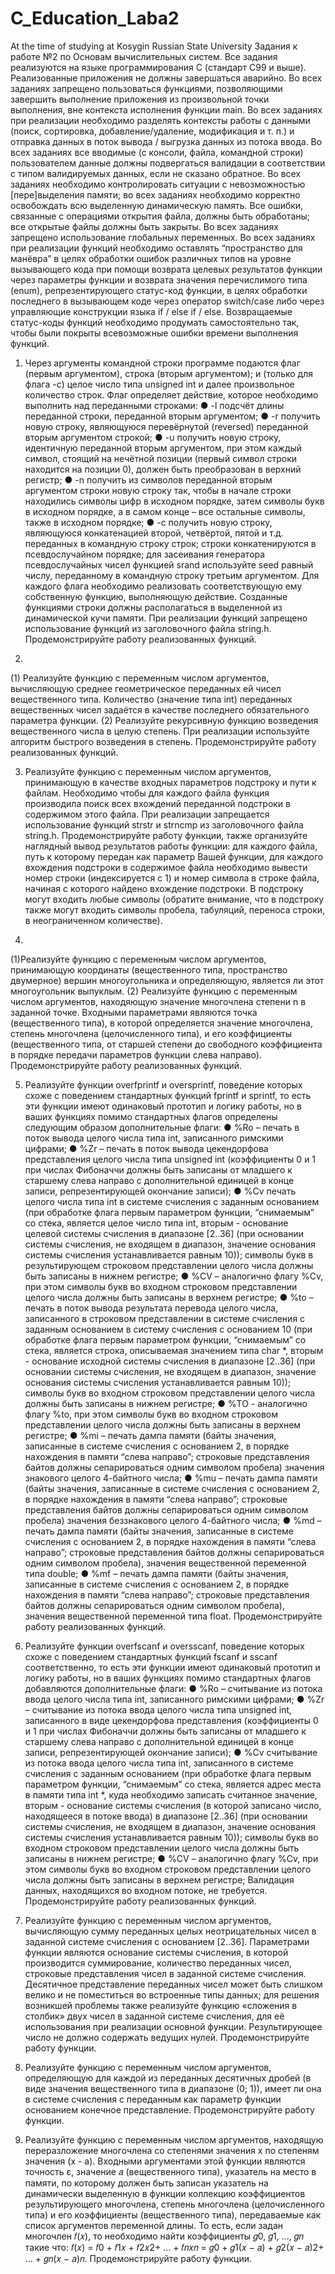 # C_Education_Laba2
At the time of studying at Kosygin Russian State University
Задания к работе №2 по Основам вычислительных систем.
Все задания реализуются на языке программирования C (стандарт C99 и выше).
Реализованные приложения не должны завершаться аварийно.
Во всех заданиях запрещено пользоваться функциями, позволяющими завершить
выполнение приложения из произвольной точки выполнения, вне контекста
исполнения функции main.
Во всех заданиях при реализации необходимо разделять контексты работы с данными
(поиск, сортировка, добавление/удаление, модификация и т. п.) и отправка данных в
поток вывода / выгрузка данных из потока ввода.
Во всех заданиях все вводимые (с консоли, файла, командной строки) пользователем
данные должны подвергаться валидации в соответствии с типом валидируемых
данных, если не сказано обратное.
Во всех заданиях необходимо контролировать ситуации с невозможностью
[пере]выделения памяти; во всех заданиях необходимо корректно освобождать всю
выделенную динамическую память.
Все ошибки, связанные с операциями открытия файла, должны быть обработаны; все
открытые файлы должны быть закрыты.
Во всех заданиях запрещено использование глобальных переменных.
Во всех заданиях при реализации функций необходимо оставлять “пространство для
манёвра” в целях обработки ошибок различных типов на уровне вызывающего кода
при помощи возврата целевых результатов функции через параметры функции и
возврата значения перечислимого типа (enum), репрезентирующего статус-код
функции, в целях обработки последнего в вызывающем коде через оператор switch/case
либо через управляющие конструкции языка if / else if / else. Возвращаемые
статус-коды функций необходимо продумать самостоятельно так, чтобы были покрыты
всевозможные ошибки времени выполнения функций.

1. Через аргументы командной строки программе подаются флаг (первым аргументом),
строка (вторым аргументом); и (только для флага -c) целое число типа unsigned int и
далее произвольное количество строк. Флаг определяет действие, которое необходимо
выполнить над переданными строками:
● -l подсчёт длины переданной строки, переданной вторым аргументом;
● -r получить новую строку, являющуюся перевёрнутой (reversed) переданной вторым
аргументом строкой;
● -u получить новую строку, идентичную переданной вторым аргументом, при этом
каждый символ, стоящий на нечётной позиции (первый символ строки находится на
позиции 0), должен быть преобразован в верхний регистр;
● -n получить из символов переданной вторым аргументом строки новую строку так,
чтобы в начале строки находились символы цифр в исходном порядке, затем
символы букв в исходном порядке, а в самом конце – все остальные символы, также
в исходном порядке;
● -c получить новую строку, являющуюся конкатенацией второй, четвёртой, пятой и т.д.
 переданных в командную строку строк; строки конкатенируются в
псевдослучайном порядке; для засеивания генератора псевдослучайных чисел
функцией srand используйте seed равный числу, переданному в командную строку
третьим аргументом.
Для каждого флага необходимо реализовать соответствующую ему собственную
функцию, выполняющую действие. Созданные функциями строки должны
располагаться в выделенной из динамической кучи памяти. При реализации функций
запрещено использование функций из заголовочного файла string.h.
Продемонстрируйте работу реализованных функций.

3.
  (1) Реализуйте функцию с переменным числом аргументов, вычисляющую среднее
геометрическое переданных ей чисел вещественного типа. Количество (значение типа
int) переданных вещественных чисел задаётся в качестве последнего обязательного
параметра функции.
  (2) Реализуйте рекурсивную функцию возведения вещественного числа в целую
степень. При реализации используйте алгоритм быстрого возведения в степень.
Продемонстрируйте работу реализованных функций.

3. Реализуйте функцию с переменным числом аргументов, принимающую в качестве
входных параметров подстроку и пути к файлам. Необходимо чтобы для каждого
файла функция производила поиск всех вхождений переданной подстроки в
содержимом этого файла. При реализации запрещается использование функций strstr и
strncmp из заголовочного файла string.h. Продемонстрируйте работу функции, также
организуйте наглядный вывод результатов работы функции: для каждого файла, путь к
которому передан как параметр Вашей функции, для каждого вхождения подстроки в
содержимое файла необходимо вывести номер строки (индексируется с 1) и номер
символа в строке файла, начиная с которого найдено вхождение подстроки. В
подстроку могут входить любые символы (обратите внимание, что в подстроку также
могут входить символы пробела, табуляций, переноса строки, в неограниченном
количестве).

4.
  (1)Реализуйте функцию с переменным числом аргументов, принимающую координаты
(вещественного типа, пространство двумерное) вершин многоугольника и
определяющую, является ли этот многоугольник выпуклым.
  (2) Реализуйте функцию с переменным числом аргументов, находяющую значение
многочлена степени n в заданной точке. Входными параметрами являются точка
(вещественного типа), в которой определяется значение многочлена, степень
многочлена (целочисленного типа), и его коэффициенты (вещественного типа, от
старшей степени до свободного коэффициента в порядке передачи параметров
функции слева направо).
Продемонстрируйте работу реализованных функций.

5. Реализуйте функции overfprintf и oversprintf, поведение которых схоже с поведением
стандартных функций fprintf и sprintf, то есть эти функции имеют одинаковый
прототип и логику работы, но в ваших функциях помимо стандартных флагов
определены следующим образом дополнительные флаги:
● %Ro – печать в поток вывода целого числа типа int, записанного римскими
цифрами;
● %Zr – печать в поток вывода цекендорфова представления целого числа типа
unsigned int (коэффициенты 0 и 1 при числах Фибоначчи должны быть записаны
от младшего к старшему слева направо с дополнительной единицей в конце
записи, репрезентирующей окончание записи);
● %Cv печать целого числа типа int в системе счисления с заданным основанием
(при обработке флага первым параметром функции, “снимаемым” со стека,
является целое число типа int, вторым - основание целевой системы счисления в
диапазоне [2..36] (при основании системы счисления, не входящем в диапазон,
значение основания системы счисления устанавливается равным 10)); символы
букв в результирующем строковом представлении целого числа должны быть
записаны в нижнем регистре;
● %CV – аналогично флагу %Cv, при этом символы букв во входном строковом
представлении целого числа должны быть записаны в верхнем регистре;
● %to – печать в поток вывода результата перевода целого числа, записанного в
строковом представлении в системе счисления с заданным основанием в
систему счисления с основанием 10 (при обработке флага первым параметром
функции, “снимаемым” со стека, является строка, описываемая значением типа
char *, вторым - основание исходной системы счисления в диапазоне [2..36] (при
основании системы счисления, не входящем в диапазон, значение основания
системы счисления устанавливается равным 10)); символы букв во входном
строковом представлении целого числа должны быть записаны в нижнем
регистре;
● %TO - аналогично флагу %to, при этом символы букв во входном строковом
представлении целого числа должны быть записаны в верхнем регистре;
● %mi – печать дампа памяти (байты значения, записанные в системе счисления с
основанием 2, в порядке нахождения в памяти “слева направо”; строковые
представления байтов должны сепарироваться одним символом пробела)
значения знакового целого 4-байтного числа;
● %mu – печать дампа памяти (байты значения, записанные в системе счисления с
основанием 2, в порядке нахождения в памяти “слева направо”; строковые
представления байтов должны сепарироваться одним символом пробела)
значения беззнакового целого 4-байтного числа;
● %md – печать дампа памяти (байты значения, записанные в системе счисления с
основанием 2, в порядке нахождения в памяти “слева направо”; строковые
представления байтов должны сепарироваться одним символом пробела),
значения вещественной переменной типа double;
● %mf – печать дампа памяти (байты значения, записанные в системе счисления с
основанием 2, в порядке нахождения в памяти “слева направо”; строковые
представления байтов должны сепарироваться одним символом пробела),
значения вещественной переменной типа float.
Продемонстрируйте работу реализованных функций.

6. Реализуйте функции overfscanf и oversscanf, поведение которых схоже с поведением
стандартных функций fscanf и sscanf соответственно, то есть эти функции имеют
одинаковый прототип и логику работы, но в ваших функциях помимо стандартных
флагов добавляются дополнительные флаги:
● %Ro – считывание из потока ввода целого числа типа int, записанного римскими
цифрами;
● %Zr – считывание из потока ввода целого числа типа unsigned int, записанного в
виде цекендорфова представления (коэффициенты 0 и 1 при числах Фибоначчи
должны быть записаны от младшего к старшему слева направо с
дополнительной единицей в конце записи, репрезентирующей окончание
записи);
● %Cv считывание из потока ввода целого числа типа int, записанного в системе
счисления с заданным основанием (при обработке флага первым параметром
функции, “снимаемым” со стека, является адрес места в памяти типа int *, куда
необходимо записать считанное значение, вторым - основание системы
счисления (в которой записано число, находящееся в потоке ввода) в диапазоне
[2..36] (при основании системы счисления, не входящем в диапазон, значение
основания системы счисления устанавливается равным 10)); символы букв во
входном строковом представлении целого числа должны быть записаны в
нижнем регистре;
● %CV – аналогично флагу %Cv, при этом символы букв во входном строковом
представлении целого числа должны быть записаны в верхнем регистре;
Валидация данных, находящихся во входном потоке, не требуется.
Продемонстрируйте работу реализованных функций.

7. Реализуйте функцию с переменным числом аргументов, вычисляющую сумму
переданных целых неотрицательных чисел в заданной системе счисления с
основанием [2..36]. Параметрами функции являются основание системы счисления, в
которой производится суммирование, количество переданных чисел, строковые
представления чисел в заданной системе счисления. Десятичное представление
переданных чисел может быть слишком велико и не поместиться во встроенные типы
данных; для решения возникшей проблемы также реализуйте функцию «сложения в
столбик» двух чисел в заданной системе счисления, для её использования при
реализации основной функции. Результирующее число не должно содержать ведущих
нулей. Продемонстрируйте работу функции.

8. Реализуйте функцию с переменным числом аргументов, определяющую для каждой из
переданных десятичных дробей (в виде значения вещественного типа в диапазоне (0;
1)), имеет ли она в системе счисления с переданным как параметр функции основанием
конечное представление. Продемонстрируйте работу функции.

9. Реализуйте функцию с переменным числом аргументов, находящую переразложение
многочлена со степенями значения x по степеням значения (x - a). Входными
аргументами этой функции являются точность ε, значение 𝑎 (вещественного типа),
указатель на место в памяти, по которому должен быть записан указатель на
динамически выделенную в функции коллекцию коэффициентов результирующего
многочлена, степень многочлена (целочисленного типа) и его коэффициенты
(вещественного типа), передаваемые как список аргументов переменной длины. То
есть, если задан многочлен 𝑓(𝑥), то необходимо найти коэффициенты 𝑔0, 𝑔1, …, 𝑔𝑛
такие что: 𝑓(𝑥) = 𝑓0 + 𝑓1𝑥 + 𝑓2𝑥2+ … + 𝑓𝑛𝑥𝑛 = 𝑔0 + 𝑔1(𝑥 − 𝑎) + 𝑔2(𝑥 − 𝑎)2+ … + 𝑔𝑛(𝑥 − 𝑎)𝑛.
Продемонстрируйте работу функции.
